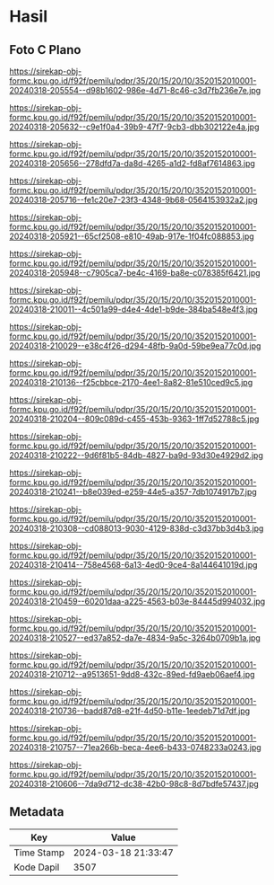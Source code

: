# Hasil

## Foto C Plano

https://sirekap-obj-formc.kpu.go.id/f92f/pemilu/pdpr/35/20/15/20/10/3520152010001-20240318-205554--d98b1602-986e-4d71-8c46-c3d7fb236e7e.jpg

https://sirekap-obj-formc.kpu.go.id/f92f/pemilu/pdpr/35/20/15/20/10/3520152010001-20240318-205632--c9e1f0a4-39b9-47f7-9cb3-dbb302122e4a.jpg

https://sirekap-obj-formc.kpu.go.id/f92f/pemilu/pdpr/35/20/15/20/10/3520152010001-20240318-205656--278dfd7a-da8d-4265-a1d2-fd8af7614863.jpg

https://sirekap-obj-formc.kpu.go.id/f92f/pemilu/pdpr/35/20/15/20/10/3520152010001-20240318-205716--fe1c20e7-23f3-4348-9b68-0564153932a2.jpg

https://sirekap-obj-formc.kpu.go.id/f92f/pemilu/pdpr/35/20/15/20/10/3520152010001-20240318-205921--65cf2508-e810-49ab-917e-1f04fc088853.jpg

https://sirekap-obj-formc.kpu.go.id/f92f/pemilu/pdpr/35/20/15/20/10/3520152010001-20240318-205948--c7905ca7-be4c-4169-ba8e-c078385f6421.jpg

https://sirekap-obj-formc.kpu.go.id/f92f/pemilu/pdpr/35/20/15/20/10/3520152010001-20240318-210011--4c501a99-d4e4-4de1-b9de-384ba548e4f3.jpg

https://sirekap-obj-formc.kpu.go.id/f92f/pemilu/pdpr/35/20/15/20/10/3520152010001-20240318-210029--e38c4f26-d294-48fb-9a0d-59be9ea77c0d.jpg

https://sirekap-obj-formc.kpu.go.id/f92f/pemilu/pdpr/35/20/15/20/10/3520152010001-20240318-210136--f25cbbce-2170-4ee1-8a82-81e510ced9c5.jpg

https://sirekap-obj-formc.kpu.go.id/f92f/pemilu/pdpr/35/20/15/20/10/3520152010001-20240318-210204--809c089d-c455-453b-9363-1ff7d52788c5.jpg

https://sirekap-obj-formc.kpu.go.id/f92f/pemilu/pdpr/35/20/15/20/10/3520152010001-20240318-210222--9d6f81b5-84db-4827-ba9d-93d30e4929d2.jpg

https://sirekap-obj-formc.kpu.go.id/f92f/pemilu/pdpr/35/20/15/20/10/3520152010001-20240318-210241--b8e039ed-e259-44e5-a357-7db1074917b7.jpg

https://sirekap-obj-formc.kpu.go.id/f92f/pemilu/pdpr/35/20/15/20/10/3520152010001-20240318-210308--cd088013-9030-4129-838d-c3d37bb3d4b3.jpg

https://sirekap-obj-formc.kpu.go.id/f92f/pemilu/pdpr/35/20/15/20/10/3520152010001-20240318-210414--758e4568-6a13-4ed0-9ce4-8a144641019d.jpg

https://sirekap-obj-formc.kpu.go.id/f92f/pemilu/pdpr/35/20/15/20/10/3520152010001-20240318-210459--60201daa-a225-4563-b03e-84445d994032.jpg

https://sirekap-obj-formc.kpu.go.id/f92f/pemilu/pdpr/35/20/15/20/10/3520152010001-20240318-210527--ed37a852-da7e-4834-9a5c-3264b0709b1a.jpg

https://sirekap-obj-formc.kpu.go.id/f92f/pemilu/pdpr/35/20/15/20/10/3520152010001-20240318-210712--a9513651-9dd8-432c-89ed-fd9aeb06aef4.jpg

https://sirekap-obj-formc.kpu.go.id/f92f/pemilu/pdpr/35/20/15/20/10/3520152010001-20240318-210736--badd87d8-e21f-4d50-b11e-1eedeb71d7df.jpg

https://sirekap-obj-formc.kpu.go.id/f92f/pemilu/pdpr/35/20/15/20/10/3520152010001-20240318-210757--71ea266b-beca-4ee6-b433-0748233a0243.jpg

https://sirekap-obj-formc.kpu.go.id/f92f/pemilu/pdpr/35/20/15/20/10/3520152010001-20240318-210606--7da9d712-dc38-42b0-98c8-8d7bdfe57437.jpg


## Metadata

| Key        | Value               |
| ---------- | ------------------- |
| Time Stamp | 2024-03-18 21:33:47 |
| Kode Dapil | 3507                |



